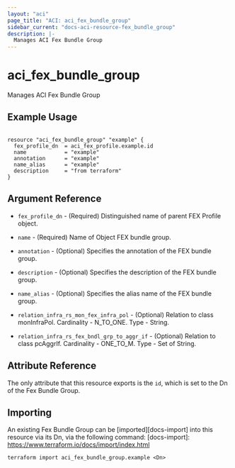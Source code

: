 ```yaml
---
layout: "aci"
page_title: "ACI: aci_fex_bundle_group"
sidebar_current: "docs-aci-resource-fex_bundle_group"
description: |-
  Manages ACI Fex Bundle Group
---
```


# aci_fex_bundle_group

Manages ACI Fex Bundle Group

## Example Usage

```hcl

resource "aci_fex_bundle_group" "example" {
  fex_profile_dn  = aci_fex_profile.example.id
  name            = "example"
  annotation      = "example"
  name_alias      = "example"
  description     = "from terraform"
}

```

## Argument Reference

- `fex_profile_dn` - (Required) Distinguished name of parent FEX Profile object.
- `name` - (Required) Name of Object FEX bundle group.
- `annotation` - (Optional) Specifies the annotation of the FEX bundle group.
- `description` - (Optional) Specifies the description of the FEX bundle group.
- `name_alias` - (Optional) Specifies the alias name of the FEX bundle group.

- `relation_infra_rs_mon_fex_infra_pol` - (Optional) Relation to class monInfraPol. Cardinality - N_TO_ONE. Type - String.
- `relation_infra_rs_fex_bndl_grp_to_aggr_if` - (Optional) Relation to class pcAggrIf. Cardinality - ONE_TO_M. Type - Set of String.

## Attribute Reference

The only attribute that this resource exports is the `id`, which is set to the
Dn of the Fex Bundle Group.

## Importing

An existing Fex Bundle Group can be [imported][docs-import] into this resource via its Dn, via the following command:
[docs-import]: https://www.terraform.io/docs/import/index.html

```
terraform import aci_fex_bundle_group.example <Dn>
```
